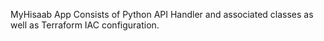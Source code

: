 MyHisaab App
Consists of Python API Handler and associated classes as well as Terraform IAC configuration.